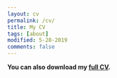 ```yaml
---
layout: cv
permalink: /cv/
title: My CV
tags: [about]
modified: 5-28-2019
comments: false
---
```


<b>You can also download my <a href="{{ site.url }}/files/CV.pdf" target="_blank">full CV</a>.</b>
